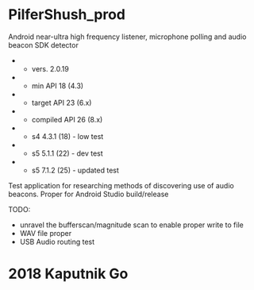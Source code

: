 # PilferShush_prod
Android near-ultra high frequency listener, microphone polling and audio beacon SDK detector

   * - vers. 2.0.19
   
   * - min API 18 (4.3)
   * - target API 23 (6.x)
   * - compiled API 26 (8.x)
   
   * - s4 4.3.1 (18) - low test
   * - s5 5.1.1 (22) - dev test
   * - s5 7.1.2 (25) - updated test
	 
Test application for researching methods of discovering use of audio beacons.
Proper for Android Studio build/release
 
 TODO:
 - unravel the bufferscan/magnitude scan to enable proper write to file
 - WAV file proper
 - USB Audio routing test

# 2018 Kaputnik Go
